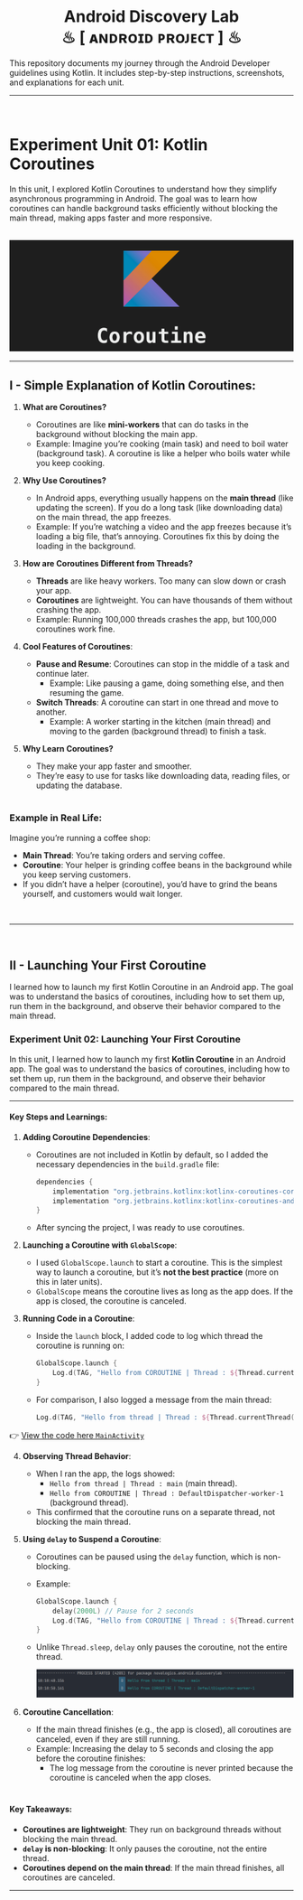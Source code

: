 <h1 align="center" >  Android Discovery Lab  <br> ♨ [ ᴀɴᴅʀᴏɪᴅ  ᴘʀᴏᴊᴇᴄᴛ ] ♨</h1>

This repository documents my journey through the Android Developer guidelines using Kotlin. It includes step-by-step instructions, screenshots, and explanations for each unit.

---

<br/>

# Experiment Unit 01: Kotlin Coroutines
In this unit, I explored Kotlin Coroutines to understand how they simplify asynchronous programming in Android. The goal was to learn how coroutines can handle background tasks efficiently without blocking the main thread, making apps faster and more responsive.

<br/>

<div align="center">
<img src="./_archive/kotlin-coroutine.png" />
</div>

---

## I - Simple Explanation of Kotlin Coroutines:


1. **What are Coroutines?**
    - Coroutines are like **mini-workers** that can do tasks in the background without blocking the main app.
    - Example: Imagine you’re cooking (main task) and need to boil water (background task). A coroutine is like a helper who boils water while you keep cooking.


2. **Why Use Coroutines?**
    - In Android apps, everything usually happens on the **main thread** (like updating the screen). If you do a long task (like downloading data) on the main thread, the app freezes.
    - Example: If you’re watching a video and the app freezes because it’s loading a big file, that’s annoying. Coroutines fix this by doing the loading in the background.


3. **How are Coroutines Different from Threads?**
    - **Threads** are like heavy workers. Too many can slow down or crash your app.
    - **Coroutines** are lightweight. You can have thousands of them without crashing the app.
    - Example: Running 100,000 threads crashes the app, but 100,000 coroutines work fine.


4. **Cool Features of Coroutines**:
    - **Pause and Resume**: Coroutines can stop in the middle of a task and continue later.
        - Example: Like pausing a game, doing something else, and then resuming the game.
    - **Switch Threads**: A coroutine can start in one thread and move to another.
        - Example: A worker starting in the kitchen (main thread) and moving to the garden (background thread) to finish a task.


5. **Why Learn Coroutines?**
    - They make your app faster and smoother.
    - They’re easy to use for tasks like downloading data, reading files, or updating the database.


#


### Example in Real Life:
Imagine you’re running a coffee shop:
- **Main Thread**: You’re taking orders and serving coffee.
- **Coroutine**: Your helper is grinding coffee beans in the background while you keep serving customers.
- If you didn’t have a helper (coroutine), you’d have to grind the beans yourself, and customers would wait longer.

<br/>

---

<br/>

## II - Launching Your First Coroutine

I learned how to launch my first Kotlin Coroutine in an Android app. The goal was to understand the basics of coroutines, including how to set them up, run them in the background, and observe their behavior compared to the main thread.






### Experiment Unit 02: Launching Your First Coroutine

In this unit, I learned how to launch my first **Kotlin Coroutine** in an Android app. The goal was to understand the basics of coroutines, including how to set them up, run them in the background, and observe their behavior compared to the main thread.

---

#### Key Steps and Learnings:

1. **Adding Coroutine Dependencies**:
    - Coroutines are not included in Kotlin by default, so I added the necessary dependencies in the `build.gradle` file:
      ```gradle
      dependencies {
          implementation "org.jetbrains.kotlinx:kotlinx-coroutines-core:1.9.0"
          implementation "org.jetbrains.kotlinx:kotlinx-coroutines-android:1.9.0"
      }
      ```  
    - After syncing the project, I was ready to use coroutines.


2. **Launching a Coroutine with `GlobalScope`**:
    - I used `GlobalScope.launch` to start a coroutine. This is the simplest way to launch a coroutine, but it’s **not the best practice** (more on this in later units).
    - `GlobalScope` means the coroutine lives as long as the app does. If the app is closed, the coroutine is canceled.


3. **Running Code in a Coroutine**:
    - Inside the `launch` block, I added code to log which thread the coroutine is running on:
      ```kotlin
      GlobalScope.launch {
          Log.d(TAG, "Hello from COROUTINE | Thread : ${Thread.currentThread().name}")
      }
      ```  
    - For comparison, I also logged a message from the main thread:
      ```kotlin
      Log.d(TAG, "Hello from thread | Thread : ${Thread.currentThread().name}")
      ```  
👉 [View the code here `MainActivity`](./app/src/main/java/novalogics/android/discoverylab/MainActivity.kt)


4. **Observing Thread Behavior**:
    - When I ran the app, the logs showed:
        - `Hello from thread | Thread : main` (main thread).
        - `Hello from COROUTINE | Thread : DefaultDispatcher-worker-1` (background thread).
    - This confirmed that the coroutine runs on a separate thread, not blocking the main thread.

5. **Using `delay` to Suspend a Coroutine**:
    - Coroutines can be paused using the `delay` function, which is non-blocking.
    - Example:
      ```kotlin
      GlobalScope.launch {
          delay(2000L) // Pause for 2 seconds
          Log.d(TAG, "Hello from COROUTINE | Thread : ${Thread.currentThread().name}")
      }
      ```  
    - Unlike `Thread.sleep`, `delay` only pauses the coroutine, not the entire thread.

        <img src="./_archive/screenshots/log-01.png" />

6. **Coroutine Cancellation**:
    - If the main thread finishes (e.g., the app is closed), all coroutines are canceled, even if they are still running.
    - Example: Increasing the delay to 5 seconds and closing the app before the coroutine finishes:
        - The log message from the coroutine is never printed because the coroutine is canceled when the app closes.

#

#### Key Takeaways:
- **Coroutines are lightweight**: They run on background threads without blocking the main thread.
- **`delay` is non-blocking**: It only pauses the coroutine, not the entire thread.
- **Coroutines depend on the main thread**: If the main thread finishes, all coroutines are canceled.



---
